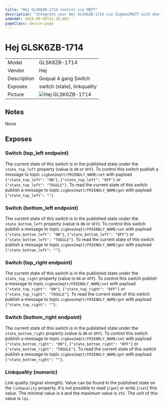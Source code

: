 ```yaml
---
title: "Hej GLSK6ZB-1714 control via MQTT"
description: "Integrate your Hej GLSK6ZB-1714 via Zigbee2MQTT with whatever smart home infrastructure you are using without the vendors bridge or gateway."
addedAt: 2019-09-08T21:16:00Z
pageClass: device-page
---
```


<!-- !!!! -->
<!-- ATTENTION: This file is auto-generated through docgen! -->
<!-- You can only edit the "## Notes"-Section till next h1 (#) or h2 heading (##). -->
<!-- Do NOT use h1 or h2 heading within "## Notes"-Section. -->
<!-- !!!! -->

# Hej GLSK6ZB-1714

|     |     |
|-----|-----|
| Model | GLSK6ZB-1714  |
| Vendor  | Hej  |
| Description | Goqual 4 gang Switch |
| Exposes | switch (state), linkquality |
| Picture | ![Hej GLSK6ZB-1714](https://www.zigbee2mqtt.io/images/devices/GLSK6ZB-1714.jpg) |


<!-- Notes BEGIN: You can edit here -->
## Notes

None

<!-- Notes END: Do not edit below this line -->



## Exposes

### Switch (top_left endpoint)
The current state of this switch is in the published state under the `state_top_left` property (value is `ON` or `OFF`).
To control this switch publish a message to topic `zigbee2mqtt/FRIENDLY_NAME/set` with payload `{"state_top_left": "ON"}`, `{"state_top_left": "OFF"}` or `{"state_top_left": "TOGGLE"}`.
To read the current state of this switch publish a message to topic `zigbee2mqtt/FRIENDLY_NAME/get` with payload `{"state_top_left": ""}`.

### Switch (bottom_left endpoint)
The current state of this switch is in the published state under the `state_bottom_left` property (value is `ON` or `OFF`).
To control this switch publish a message to topic `zigbee2mqtt/FRIENDLY_NAME/set` with payload `{"state_bottom_left": "ON"}`, `{"state_bottom_left": "OFF"}` or `{"state_bottom_left": "TOGGLE"}`.
To read the current state of this switch publish a message to topic `zigbee2mqtt/FRIENDLY_NAME/get` with payload `{"state_bottom_left": ""}`.

### Switch (top_right endpoint)
The current state of this switch is in the published state under the `state_top_right` property (value is `ON` or `OFF`).
To control this switch publish a message to topic `zigbee2mqtt/FRIENDLY_NAME/set` with payload `{"state_top_right": "ON"}`, `{"state_top_right": "OFF"}` or `{"state_top_right": "TOGGLE"}`.
To read the current state of this switch publish a message to topic `zigbee2mqtt/FRIENDLY_NAME/get` with payload `{"state_top_right": ""}`.

### Switch (bottom_right endpoint)
The current state of this switch is in the published state under the `state_bottom_right` property (value is `ON` or `OFF`).
To control this switch publish a message to topic `zigbee2mqtt/FRIENDLY_NAME/set` with payload `{"state_bottom_right": "ON"}`, `{"state_bottom_right": "OFF"}` or `{"state_bottom_right": "TOGGLE"}`.
To read the current state of this switch publish a message to topic `zigbee2mqtt/FRIENDLY_NAME/get` with payload `{"state_bottom_right": ""}`.

### Linkquality (numeric)
Link quality (signal strength).
Value can be found in the published state on the `linkquality` property.
It's not possible to read (`/get`) or write (`/set`) this value.
The minimal value is `0` and the maximum value is `255`.
The unit of this value is `lqi`.

